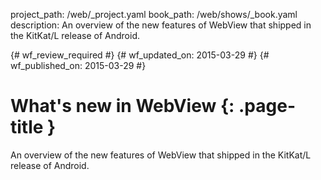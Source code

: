 project_path: /web/_project.yaml
book_path: /web/shows/_book.yaml
description: An overview of the new features of WebView that shipped in the KitKat/L release of Android.

{# wf_review_required #}
{# wf_updated_on: 2015-03-29 #}
{# wf_published_on: 2015-03-29 #}

# What's new in WebView {: .page-title }

An overview of the new features of WebView that shipped in the KitKat/L release of Android.

